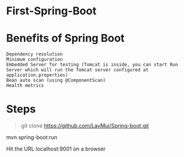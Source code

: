 # First-Spring-Boot

# Benefits of Spring Boot
```
Dependency resolution
Minimum configuration
Embedded Server for testing (Tomcat is inside, you can start Run Server which will run the Tomcat server configured at application.properties)
Bean auto scan (using @ComponentScan)
Health metrics
```
# Steps

> git clone https://github.com/LayMui/Spring-boot.git

mvn spring-boot:run

Hit the URL localhost:9001 on a browser


